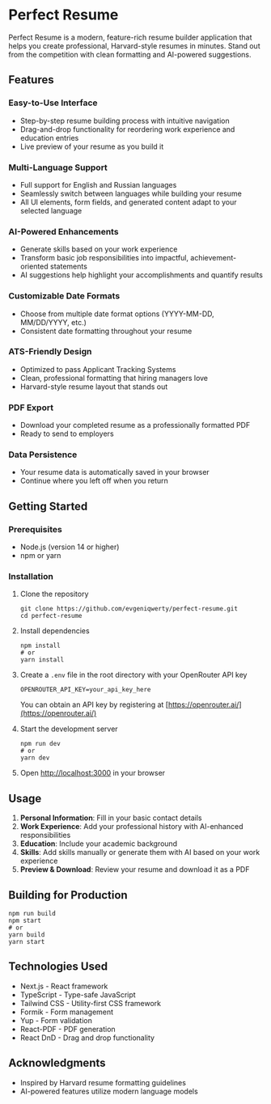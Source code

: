 # Perfect Resume

Perfect Resume is a modern, feature-rich resume builder application that helps you create professional, Harvard-style resumes in minutes. Stand out from the competition with clean formatting and AI-powered suggestions.

## Features

### Easy-to-Use Interface
- Step-by-step resume building process with intuitive navigation
- Drag-and-drop functionality for reordering work experience and education entries
- Live preview of your resume as you build it

### Multi-Language Support
- Full support for English and Russian languages
- Seamlessly switch between languages while building your resume
- All UI elements, form fields, and generated content adapt to your selected language

### AI-Powered Enhancements
- Generate skills based on your work experience
- Transform basic job responsibilities into impactful, achievement-oriented statements
- AI suggestions help highlight your accomplishments and quantify results

### Customizable Date Formats
- Choose from multiple date format options (YYYY-MM-DD, MM/DD/YYYY, etc.)
- Consistent date formatting throughout your resume

### ATS-Friendly Design
- Optimized to pass Applicant Tracking Systems
- Clean, professional formatting that hiring managers love
- Harvard-style resume layout that stands out

### PDF Export
- Download your completed resume as a professionally formatted PDF
- Ready to send to employers

### Data Persistence
- Your resume data is automatically saved in your browser
- Continue where you left off when you return

## Getting Started

### Prerequisites
- Node.js (version 14 or higher)
- npm or yarn

### Installation

1. Clone the repository
   ```
   git clone https://github.com/evgeniqwerty/perfect-resume.git
   cd perfect-resume
   ```

2. Install dependencies
   ```
   npm install
   # or
   yarn install
   ```

3. Create a `.env` file in the root directory with your OpenRouter API key
   ```
   OPENROUTER_API_KEY=your_api_key_here
   ```
   You can obtain an API key by registering at [https://openrouter.ai/](https://openrouter.ai/)

4. Start the development server
   ```
   npm run dev
   # or
   yarn dev
   ```

5. Open [http://localhost:3000](http://localhost:3000) in your browser

## Usage

1. **Personal Information**: Fill in your basic contact details
2. **Work Experience**: Add your professional history with AI-enhanced responsibilities
3. **Education**: Include your academic background
4. **Skills**: Add skills manually or generate them with AI based on your work experience
5. **Preview & Download**: Review your resume and download it as a PDF

## Building for Production

```
npm run build
npm start
# or
yarn build
yarn start
```

## Technologies Used

- Next.js - React framework
- TypeScript - Type-safe JavaScript
- Tailwind CSS - Utility-first CSS framework
- Formik - Form management
- Yup - Form validation
- React-PDF - PDF generation
- React DnD - Drag and drop functionality

## Acknowledgments

- Inspired by Harvard resume formatting guidelines
- AI-powered features utilize modern language models
